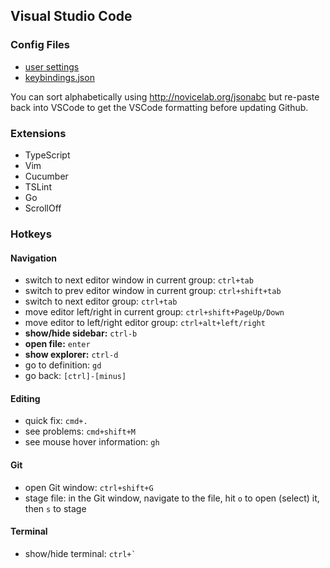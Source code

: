 ## Visual Studio Code

### Config Files

- [user settings](user-settings.json)
- [keybindings.json](keybindings.json)

You can sort alphabetically using http://novicelab.org/jsonabc
but re-paste back into VSCode to get the VSCode formatting before updating Github.

### Extensions

- TypeScript
- Vim
- Cucumber 
- TSLint 
- Go
- ScrollOff


### Hotkeys

#### Navigation

- switch to next editor window in current group: `ctrl+tab`
- switch to prev editor window in current group: `ctrl+shift+tab`
- switch to next editor group: `ctrl+tab`
- move editor left/right in current group: `ctrl+shift+PageUp/Down`
- move editor to left/right editor group: `ctrl+alt+left/right`
- **show/hide sidebar:** `ctrl-b`
- **open file:** `enter`
- **show explorer:** `ctrl-d`
- go to definition: `gd`
- go back: `[ctrl]-[minus]`


#### Editing

- quick fix: `cmd+.`
- see problems: `cmd+shift+M`
- see mouse hover information: `gh`


#### Git

- open Git window: `ctrl+shift+G`
- stage file: in the Git window, navigate to the file, hit `o` to open (select) it, then `s` to stage


#### Terminal

- show/hide terminal: ```ctrl+` ```
